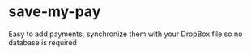 # save-my-pay

Easy to add payments, synchronize them with your DropBox file so no database is required
